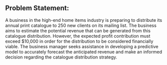 ## Problem Statement:
A business in the high-end home items industry is preparing to distribute its annual print catalogue to 250 new clients on its mailing list. The business aims to estimate the potential revenue that can be generated from this catalogue distribution. However, the expected profit contribution must exceed $10,000 in order for the distribution to be considered financially viable. The business manager seeks assistance in developing a predictive model to accurately forecast the anticipated revenue and make an informed decision regarding the catalogue distribution strategy.
